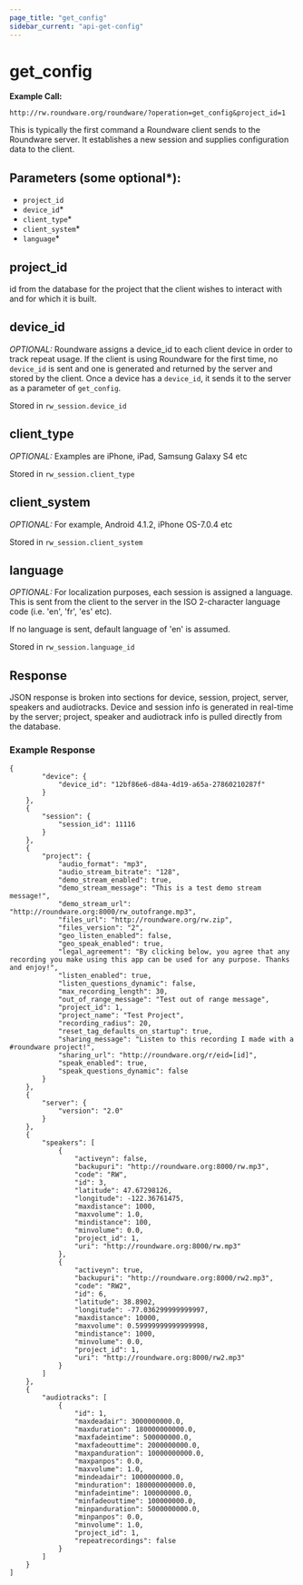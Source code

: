 ```yaml
---
page_title: "get_config"
sidebar_current: "api-get-config"
---
```


# get_config

**Example Call:**

```
http://rw.roundware.org/roundware/?operation=get_config&project_id=1
```

This is typically the first command a Roundware client sends to the Roundware server.
It establishes a new session and supplies configuration data to the client.

## Parameters (some optional*):

* `project_id`
* `device_id`*
* `client_type`*
* `client_system`*
* `language`*

## project_id

id from the database for the project that the client wishes to interact with and
for which it is built.

## device_id

*OPTIONAL:* Roundware assigns a device_id to each client device in order to track repeat usage.
If the client is using Roundware for the first time, no `device_id` is sent and one is
generated and returned by the server and stored by the client.  Once a device has a
`device_id`, it sends it to the server as a parameter of `get_config`.

Stored in `rw_session.device_id`

## client_type

*OPTIONAL:* Examples are iPhone, iPad, Samsung Galaxy S4 etc

Stored in `rw_session.client_type`

## client_system

*OPTIONAL:* For example, Android 4.1.2, iPhone OS-7.0.4 etc

Stored in `rw_session.client_system`

## language

*OPTIONAL:* For localization purposes, each session is assigned a language.  This is
sent from the client to the server in the ISO 2-character language code (i.e. 'en', 'fr', 'es' etc).

If no language is sent, default language of 'en' is assumed.

Stored in `rw_session.language_id`

## Response

JSON response is broken into sections for device, session, project, server, speakers and audiotracks.
Device and session info is generated in real-time by the server; project, speaker and audiotrack info is
pulled directly from the database.

### Example Response

```
{
        "device": {
            "device_id": "12bf86e6-d84a-4d19-a65a-27860210287f"
        }
    },
    {
        "session": {
            "session_id": 11116
        }
    },
    {
        "project": {
            "audio_format": "mp3",
            "audio_stream_bitrate": "128",
            "demo_stream_enabled": true,
            "demo_stream_message": "This is a test demo stream message!",
            "demo_stream_url": "http://roundware.org:8000/rw_outofrange.mp3",
            "files_url": "http://roundware.org/rw.zip",
            "files_version": "2",
            "geo_listen_enabled": false,
            "geo_speak_enabled": true,
            "legal_agreement": "By clicking below, you agree that any recording you make using this app can be used for any purpose. Thanks and enjoy!",
            "listen_enabled": true,
            "listen_questions_dynamic": false,
            "max_recording_length": 30,
            "out_of_range_message": "Test out of range message",
            "project_id": 1,
            "project_name": "Test Project",
            "recording_radius": 20,
            "reset_tag_defaults_on_startup": true,
            "sharing_message": "Listen to this recording I made with a #roundware project!",
            "sharing_url": "http://roundware.org/r/eid=[id]",
            "speak_enabled": true,
            "speak_questions_dynamic": false
        }
    },
    {
        "server": {
            "version": "2.0"
        }
    },
    {
        "speakers": [
            {
                "activeyn": false,
                "backupuri": "http://roundware.org:8000/rw.mp3",
                "code": "RW",
                "id": 3,
                "latitude": 47.67298126,
                "longitude": -122.36761475,
                "maxdistance": 1000,
                "maxvolume": 1.0,
                "mindistance": 100,
                "minvolume": 0.0,
                "project_id": 1,
                "uri": "http://roundware.org:8000/rw.mp3"
            },
            {
                "activeyn": true,
                "backupuri": "http://roundware.org:8000/rw2.mp3",
                "code": "RW2",
                "id": 6,
                "latitude": 38.8902,
                "longitude": -77.036299999999997,
                "maxdistance": 10000,
                "maxvolume": 0.59999999999999998,
                "mindistance": 1000,
                "minvolume": 0.0,
                "project_id": 1,
                "uri": "http://roundware.org:8000/rw2.mp3"
            }
        ]
    },
    {
        "audiotracks": [
            {
                "id": 1,
                "maxdeadair": 3000000000.0,
                "maxduration": 180000000000.0,
                "maxfadeintime": 500000000.0,
                "maxfadeouttime": 2000000000.0,
                "maxpanduration": 10000000000.0,
                "maxpanpos": 0.0,
                "maxvolume": 1.0,
                "mindeadair": 1000000000.0,
                "minduration": 180000000000.0,
                "minfadeintime": 100000000.0,
                "minfadeouttime": 100000000.0,
                "minpanduration": 5000000000.0,
                "minpanpos": 0.0,
                "minvolume": 1.0,
                "project_id": 1,
                "repeatrecordings": false
            }
        ]
    }
]
```

<!-- <div class="alert alert-block alert-warn">
<strong>Checksums for versioned boxes or boxes from Vagrant Cloud:</strong>
For boxes from Vagrant Cloud, the checksums are embedded in the metadata
of the box. The metadata itself is served over TLS and its format is validated.
</div> -->
